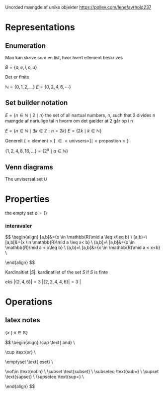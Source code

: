 Unorded mængde af unike objekter 
https://pollev.com/lenefavrhold237
# Representations

## Enumeration
Man kan skrive som en list, hvor hvert ellement beskrives

$B = \{a,e,i,o,u\}$

Det er finite


$\mathbb{N}=\{0,1,2,\dots\}$
$E=\{0,2,4,6,\cdots\}$
## Set builder notation
$E=\{n\in \mathbb{N}\mid 2\mid n\}$
the set of all nartual numbers, n, such that 2 divides n
mængde af nartulige tal n hvorm om det gælder at 2 går op i n

$E=\{n\in \mathbb{N} \mid \exists k\in \mathbb{Z}:n=2k\}$
$E=\{2k\mid k\in \mathbb{N}\}$

Generelt 
$\{<\text{element}>[\ \in < \text{univsers}>]\mid <\text{propostion}>\}$

$\{1,2,4,8,16,\dots\}=\{2^a\mid a\in \mathbb{N}\}$
## Venn diagrams
The unvisersal set $U$

# Properties

the empty set $\emptyset=\{\}$


### interavaler
$$
\begin{align}
[a,b]&=\{x \in \mathbb{R}\mid a \leq x\leq b\} \\
[a,b)=\ [a,b[&=\{x \in \mathbb{R}\mid a \leq x< b\} \\
(a,b]=\ ]a,b]&=\{x \in \mathbb{R}\mid a < x\leq b\} \\
(a,b)=\ ]a,b[&=\{x \in \mathbb{R}\mid a < x<b\} \\
 
\end{align}
$$


Kardinaltiet 
$|S|$: kardinatilet of the set $S$ if $S$ is finte

eks
$|\{2,4,6\}|=3$
$|\{2,2,4,4,6\}|=3$
$|$
# Operations 


## latex notes

$\{ x \mid  x \in \mathbb{R}\}$


$$
\begin{align}
\cap \text{ and} \\
 
\cup \text{or} \\

\emptyset \text{ eset} \\

\not\in \text{notin}  \\
\subset \text{subset} \\ 
\subseteq \text{sub=} \\ 
\supset \text{supset} \\
\supseteq \text{sup=} \\


\end{align}
$$